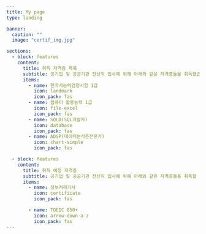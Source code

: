 ```yaml
---
title: My page
type: landing

banner:
  caption: ""
  image: "certif_img.jpg"

sections:
  - block: features
    content:
      title: 취득 자격증 목록
      subtitle: 공기업 및 공공기관 전산직 입사에 위해 아래와 같은 자격증들을 취득했습니다.
      items:
        - name: 한국사능력검정시험 1급
          icon: landmark
          icon_pack: fas
        - name: 컴퓨터 활용능력 1급
          icon: file-excel
          icon_pack: fas
        - name: SQLD(SQL개발자)
          icon: database
          icon_pack: fas
        - name: ADSP(데이터분석준전문가)
          icon: chart-simple
          icon_pack: fas

  - block: features
    content:
      title: 취득 예정 자격증
      subtitle: 공기업 및 공공기관 전산직 입사에 위해 아래와 같은 자격증들을 취득할 예정입니다.
      items:
        - name: 정보처리기사
          icon: certificate
          icon_pack: fas

        - name: TOEIC 850+
          icon: arrow-down-a-z
          icon_pack: fas
---
```

